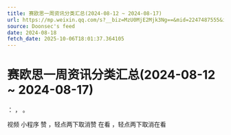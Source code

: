 ```yaml
---
title: 赛欧思一周资讯分类汇总(2024-08-12 ~ 2024-08-17)
url: https://mp.weixin.qq.com/s?__biz=MzU0MjE2Mjk3Ng==&mid=2247487555&idx=1&sn=de7a4c850c2aca7b1ed3bc8a807d5209
source: Doonsec's feed
date: 2024-08-18
fetch_date: 2025-10-06T18:01:37.364105
---
```


# 赛欧思一周资讯分类汇总(2024-08-12 ~ 2024-08-17)

：
，
。

视频
小程序
赞
，轻点两下取消赞
在看
，轻点两下取消在看